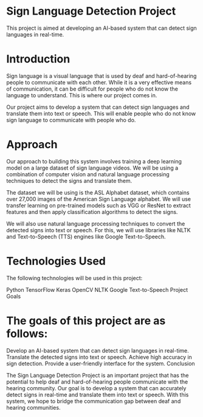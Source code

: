 # **Sign Language Detection Project**

This project is aimed at developing an AI-based system that can detect sign languages in real-time.

# **Introduction**

Sign language is a visual language that is used by deaf and hard-of-hearing people to communicate with each other. While it is a very effective means of communication, it can be difficult for people who do not know the language to understand. This is where our project comes in.

Our project aims to develop a system that can detect sign languages and translate them into text or speech. This will enable people who do not know sign language to communicate with people who do.

# **Approach**

Our approach to building this system involves training a deep learning model on a large dataset of sign language videos. We will be using a combination of computer vision and natural language processing techniques to detect the signs and translate them.

The dataset we will be using is the ASL Alphabet dataset, which contains over 27,000 images of the American Sign Language alphabet. We will use transfer learning on pre-trained models such as VGG or ResNet to extract features and then apply classification algorithms to detect the signs.

We will also use natural language processing techniques to convert the detected signs into text or speech. For this, we will use libraries like NLTK and Text-to-Speech (TTS) engines like Google Text-to-Speech.

# **Technologies Used**

The following technologies will be used in this project:

Python
TensorFlow
Keras
OpenCV
NLTK
Google Text-to-Speech
Project Goals

# **The goals of this project are as follows:**

Develop an AI-based system that can detect sign languages in real-time.
Translate the detected signs into text or speech.
Achieve high accuracy in sign detection.
Provide a user-friendly interface for the system.
Conclusion

The Sign Language Detection Project is an important project that has the potential to help deaf and hard-of-hearing people communicate with the hearing community. Our goal is to develop a system that can accurately detect signs in real-time and translate them into text or speech. With this system, we hope to bridge the communication gap between deaf and hearing communities.

